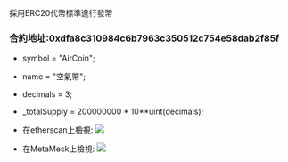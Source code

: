 採用ERC20代幣標準進行發幣

### 合約地址:0xdfa8c310984c6b7963c350512c754e58dab2f85f 
* symbol = "AirCoin";
* name = "空氣幣";
* decimals = 3;
* _totalSupply = 200000000 * 10**uint(decimals);
* 在etherscan上檢視:
![](https://i.imgur.com/FLSlgkV.png)

* 在MetaMesk上檢視:
![](https://i.imgur.com/zp9ppZi.png)
